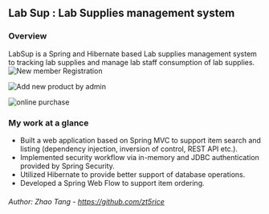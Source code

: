 ## Lab Sup : Lab Supplies management system 

### Overview
LabSup is a Spring and Hibernate based Lab supplies management system to tracking lab supplies and manage lab staff consumption of lab supplies. 
![New member Registration](LabSupV0.gif) <br />

![Add new product by admin]() <br />

![online purchase](onlinePurchaseFullResoluton.gif) <br />

### My work at a glance

-   Built a web application based on Spring MVC to support item search and listing (dependency injection, inversion of control, REST API etc.).
-   Implemented security workflow via in-memory and JDBC authentication provided by Spring Security. 
-   Utilized Hibernate to provide better support of database operations.
-   Developed a Spring Web Flow to support item ordering.



###### Author: Zhao Tang - https://github.com/zt5rice

